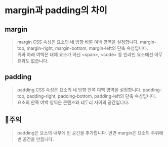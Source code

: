 # margin과 padding의 차이

## margin

> margin CSS 속성은 요소의 네 방향 바깥 여백 영역을 설정합니다. margin-top, margin-right, margin-bottom, margin-left의 단축 속성입니다.<br>
> 위와 아래 여백은 대체 요소가 아닌 \<span>, \<code> 등 인라인 요소에선 아무 효과도 없습니다.
> 
## padding

> padding CSS 속성은 요소의 네 방향 안쪽 여백 영역을 설정합니다. padding-top, padding-right, padding-bottom, padding-left의 단축 속성입니다.<br>
> 요소의 안쪽 여백 영역은 콘텐츠와 테두리 사이의 공간입니다.

## 🔞주의

> padding은 요소의 내부에 빈 공간을 추가합니다. 반면 margin은 요소의 주위에 빈 공간을 만듭니다.